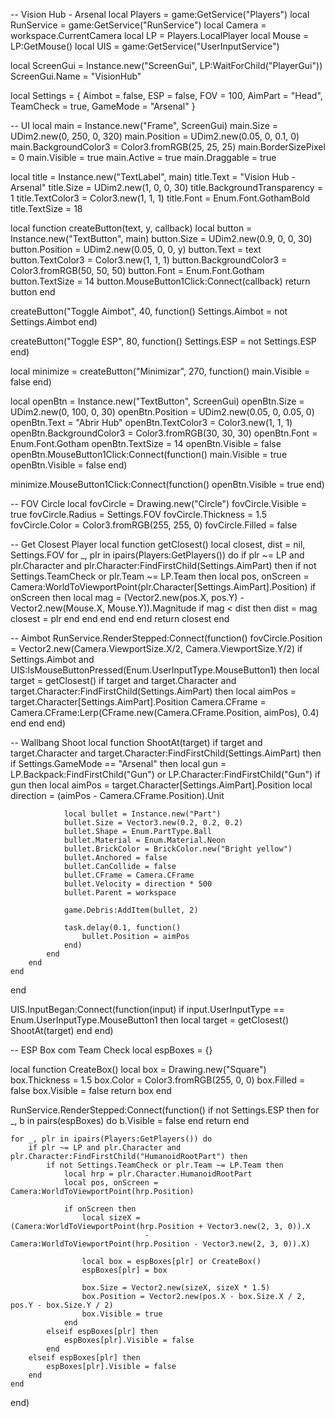 -- Vision Hub - Arsenal
local Players = game:GetService("Players")
local RunService = game:GetService("RunService")
local Camera = workspace.CurrentCamera
local LP = Players.LocalPlayer
local Mouse = LP:GetMouse()
local UIS = game:GetService("UserInputService")

local ScreenGui = Instance.new("ScreenGui", LP:WaitForChild("PlayerGui"))
ScreenGui.Name = "VisionHub"

local Settings = {
    Aimbot = false,
    ESP = false,
    FOV = 100,
    AimPart = "Head",
    TeamCheck = true,
    GameMode = "Arsenal"
}

-- UI
local main = Instance.new("Frame", ScreenGui)
main.Size = UDim2.new(0, 250, 0, 320)
main.Position = UDim2.new(0.05, 0, 0.1, 0)
main.BackgroundColor3 = Color3.fromRGB(25, 25, 25)
main.BorderSizePixel = 0
main.Visible = true
main.Active = true
main.Draggable = true

local title = Instance.new("TextLabel", main)
title.Text = "Vision Hub - Arsenal"
title.Size = UDim2.new(1, 0, 0, 30)
title.BackgroundTransparency = 1
title.TextColor3 = Color3.new(1, 1, 1)
title.Font = Enum.Font.GothamBold
title.TextSize = 18

local function createButton(text, y, callback)
    local button = Instance.new("TextButton", main)
    button.Size = UDim2.new(0.9, 0, 0, 30)
    button.Position = UDim2.new(0.05, 0, 0, y)
    button.Text = text
    button.TextColor3 = Color3.new(1, 1, 1)
    button.BackgroundColor3 = Color3.fromRGB(50, 50, 50)
    button.Font = Enum.Font.Gotham
    button.TextSize = 14
    button.MouseButton1Click:Connect(callback)
    return button
end

createButton("Toggle Aimbot", 40, function()
    Settings.Aimbot = not Settings.Aimbot
end)

createButton("Toggle ESP", 80, function()
    Settings.ESP = not Settings.ESP
end)

local minimize = createButton("Minimizar", 270, function()
    main.Visible = false
end)

local openBtn = Instance.new("TextButton", ScreenGui)
openBtn.Size = UDim2.new(0, 100, 0, 30)
openBtn.Position = UDim2.new(0.05, 0, 0.05, 0)
openBtn.Text = "Abrir Hub"
openBtn.TextColor3 = Color3.new(1, 1, 1)
openBtn.BackgroundColor3 = Color3.fromRGB(30, 30, 30)
openBtn.Font = Enum.Font.Gotham
openBtn.TextSize = 14
openBtn.Visible = false
openBtn.MouseButton1Click:Connect(function()
    main.Visible = true
    openBtn.Visible = false
end)

minimize.MouseButton1Click:Connect(function()
    openBtn.Visible = true
end)

-- FOV Circle
local fovCircle = Drawing.new("Circle")
fovCircle.Visible = true
fovCircle.Radius = Settings.FOV
fovCircle.Thickness = 1.5
fovCircle.Color = Color3.fromRGB(255, 255, 0)
fovCircle.Filled = false

-- Get Closest Player
local function getClosest()
    local closest, dist = nil, Settings.FOV
    for _, plr in ipairs(Players:GetPlayers()) do
        if plr ~= LP and plr.Character and plr.Character:FindFirstChild(Settings.AimPart) then
            if not Settings.TeamCheck or plr.Team ~= LP.Team then
                local pos, onScreen = Camera:WorldToViewportPoint(plr.Character[Settings.AimPart].Position)
                if onScreen then
                    local mag = (Vector2.new(pos.X, pos.Y) - Vector2.new(Mouse.X, Mouse.Y)).Magnitude
                    if mag < dist then
                        dist = mag
                        closest = plr
                    end
                end
            end
        end
    end
    return closest
end

-- Aimbot
RunService.RenderStepped:Connect(function()
    fovCircle.Position = Vector2.new(Camera.ViewportSize.X/2, Camera.ViewportSize.Y/2)
    if Settings.Aimbot and UIS:IsMouseButtonPressed(Enum.UserInputType.MouseButton1) then
        local target = getClosest()
        if target and target.Character and target.Character:FindFirstChild(Settings.AimPart) then
            local aimPos = target.Character[Settings.AimPart].Position
            Camera.CFrame = Camera.CFrame:Lerp(CFrame.new(Camera.CFrame.Position, aimPos), 0.4)
        end
    end
end)

-- Wallbang Shoot
local function ShootAt(target)
    if target and target.Character and target.Character:FindFirstChild(Settings.AimPart) then
        if Settings.GameMode == "Arsenal" then
            local gun = LP.Backpack:FindFirstChild("Gun") or LP.Character:FindFirstChild("Gun")
            if gun then
                local aimPos = target.Character[Settings.AimPart].Position
                local direction = (aimPos - Camera.CFrame.Position).Unit

                local bullet = Instance.new("Part")
                bullet.Size = Vector3.new(0.2, 0.2, 0.2)
                bullet.Shape = Enum.PartType.Ball
                bullet.Material = Enum.Material.Neon
                bullet.BrickColor = BrickColor.new("Bright yellow")
                bullet.Anchored = false
                bullet.CanCollide = false
                bullet.CFrame = Camera.CFrame
                bullet.Velocity = direction * 500
                bullet.Parent = workspace

                game.Debris:AddItem(bullet, 2)

                task.delay(0.1, function()
                    bullet.Position = aimPos
                end)
            end
        end
    end
end

UIS.InputBegan:Connect(function(input)
    if input.UserInputType == Enum.UserInputType.MouseButton1 then
        local target = getClosest()
        ShootAt(target)
    end
end)

-- ESP Box com Team Check
local espBoxes = {}

local function CreateBox()
    local box = Drawing.new("Square")
    box.Thickness = 1.5
    box.Color = Color3.fromRGB(255, 0, 0)
    box.Filled = false
    box.Visible = false
    return box
end

RunService.RenderStepped:Connect(function()
    if not Settings.ESP then
        for _, b in pairs(espBoxes) do b.Visible = false end
        return
    end

    for _, plr in ipairs(Players:GetPlayers()) do
        if plr ~= LP and plr.Character and plr.Character:FindFirstChild("HumanoidRootPart") then
            if not Settings.TeamCheck or plr.Team ~= LP.Team then
                local hrp = plr.Character.HumanoidRootPart
                local pos, onScreen = Camera:WorldToViewportPoint(hrp.Position)

                if onScreen then
                    local sizeX = (Camera:WorldToViewportPoint(hrp.Position + Vector3.new(2, 3, 0)).X
                                  - Camera:WorldToViewportPoint(hrp.Position - Vector3.new(2, 3, 0)).X)

                    local box = espBoxes[plr] or CreateBox()
                    espBoxes[plr] = box

                    box.Size = Vector2.new(sizeX, sizeX * 1.5)
                    box.Position = Vector2.new(pos.X - box.Size.X / 2, pos.Y - box.Size.Y / 2)
                    box.Visible = true
                end
            elseif espBoxes[plr] then
                espBoxes[plr].Visible = false
            end
        elseif espBoxes[plr] then
            espBoxes[plr].Visible = false
        end
    end
end)
